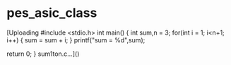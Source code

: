 # pes_asic_class
[Uploading #include <stdio.h>
int main()
{
int sum,n = 3;
for(int i = 1; i<n+1; i++)
{
	sum = sum + i;
}
printf("sum = %d",sum);

return 0;
}
sum1ton.c…]()
